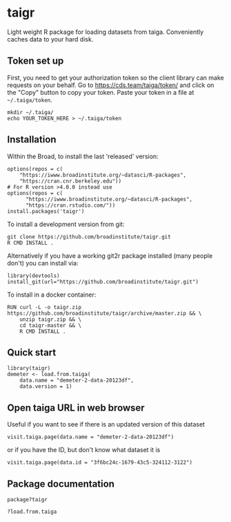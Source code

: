 # taigr

Light weight R package for loading datasets from taiga. Conveniently caches data to your hard disk.

## Token set up

First, you need to get your authorization token so the client library can make requests on your behalf. Go to https://cds.team/taiga/token/ and click on the "Copy" button to copy your token. Paste your token in a file at `~/.taiga/token`.

```
mkdir ~/.taiga/
echo YOUR_TOKEN_HERE > ~/.taiga/token
```

## Installation
Within the Broad, to install the last 'released' version:

```
options(repos = c(
	"https://iwww.broadinstitute.org/~datasci/R-packages",
	"https://cran.cnr.berkeley.edu"))
# For R version >4.0.0 instead use
options(repos = c(
      "https://iwww.broadinstitute.org/~datasci/R-packages",
      "https://cran.rstudio.com/"))
install.packages('taigr')
```

To install a development version from git:

```
git clone https://github.com/broadinstitute/taigr.git
R CMD INSTALL .
```

Alternatively if you have a working git2r package installed (many people don't) you can install via:

```
library(devtools)
install_git(url="https://github.com/broadinstitute/taigr.git")
```

To install in a docker container:
```
RUN curl -L -o taigr.zip https://github.com/broadinstitute/taigr/archive/master.zip && \
    unzip taigr.zip && \
    cd taigr-master && \
    R CMD INSTALL .
```



## Quick start

```
library(taigr)
demeter <- load.from.taiga(
	data.name = "demeter-2-data-20123df",
	data.version = 1)
```

## Open taiga URL in web browser

Useful if you want to see if there is an updated version of this dataset

```
visit.taiga.page(data.name = "demeter-2-data-20123df")
```

or if you have the ID, but don't know what dataset it is

```
visit.taiga.page(data.id = "3f6bc24c-1679-43c5-324112-3122")
```


## Package documentation

```
package?taigr

?load.from.taiga
```
